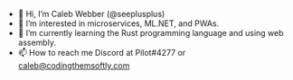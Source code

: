 - 👋 Hi, I’m Caleb Webber (@seeplusplus)
- 👀 I’m interested in microservices, ML.NET, and PWAs.
- 🌱 I’m currently learning the Rust programming language and using web assembly.
- 📫 How to reach me Discord at Pilot#4277 or caleb@codingthemsoftly.com
